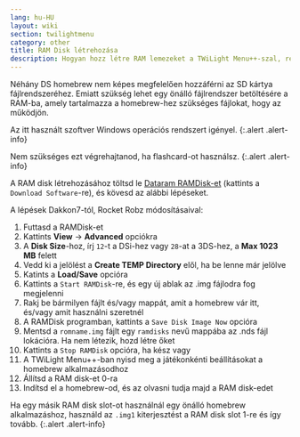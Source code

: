 ```yaml
---
lang: hu-HU
layout: wiki
section: twilightmenu
category: other
title: RAM Disk létrehozása
description: Hogyan hozz létre RAM lemezeket a TWiLight Menu++-szal, régi DS homebrew használatához
---
```


Néhány DS homebrew nem képes megfelelően hozzáférni az SD kártya fájlrendszeréhez. Emiatt szükség lehet egy önálló fájlrendszer betöltésére a RAM-ba, amely tartalmazza a homebrew-hez szükséges fájlokat, hogy az működjön.

Az itt használt szoftver Windows operációs rendszert igényel.
{:.alert .alert-info}

Nem szükséges ezt végrehajtanod, ha flashcard-ot használsz.
{:.alert .alert-info}

A RAM disk létrehozásához töltsd le [Dataram RAMDisk-et](https://web.archive.org/web/20240923165935/https://memory.dataram.com/products-and-services/software/ramdisk#freeware) (kattints a `Download Software`-re), és kövesd az alábbi lépéseket.

A lépések Dakkon7-tól, Rocket Robz módosításaival:

1. Futtasd a RAMDisk-et
1. Kattints **View** -> **Advanced** opciókra
1. A **Disk Size**-hoz, írj `12`-t a DSi-hez vagy `28`-at a 3DS-hez, a **Max 1023 MB** felett
1. Vedd ki a jelölést a **Create TEMP Directory** elől, ha be lenne már jelölve
1. Katints a **Load/Save** opcióra
1. Kattints a `Start RAMDisk`-re, és egy új ablak az .img fájlodra fog megjelenni
1. Rakj be bármilyen fájlt és/vagy mappát, amit a homebrew vár itt, és/vagy amit használni szeretnél
1. A RAMDisk programban, kattints a `Save Disk Image Now` opcióra
1. Mentsd a `romname.img` fájlt egy `ramdisks` nevű mappába az .nds fájl lokációra. Ha nem létezik, hozd létre őket
1. Kattints a `Stop RAMDisk` opcióra, ha kész vagy
1. A TWiLight Menu++-ban nyisd meg a játékonkénti beállításokat a homebrew alkalmazásodhoz
1. Állítsd a RAM disk-et 0-ra
1. Indítsd el a homebrew-od, és az olvasni tudja majd a RAM disk-edet

Ha egy másik RAM disk slot-ot használnál egy önálló homebrew alkalmazáshoz, használd az `.img1` kiterjesztést a RAM disk slot 1-re és így tovább.
{:.alert .alert-info}
